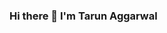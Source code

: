 ### Hi there 👋 I'm Tarun Aggarwal

<!--
**Tarunagg1/Tarunagg1** is a ✨ _special_ ✨ repository because its `README.md` (this file) appears on your GitHub profile.

Here are some ideas to get you started:

- 🔭 I’m currently working on ... MERN STACK
- 🌱 I’m currently learning ... MCA
- 👯 I’m looking to collaborate on ... MERN Js
- 🤔 I’m looking for help with ... Development
- 💬 Ask me about ... Anything
- 📫 How to reach me: ... Email 
- 😄 Pronouns: ... He/Him
- ⚡ Fun fact: ...
-->
